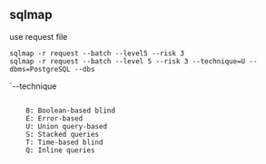 ## sqlmap

use request file
```
sqlmap -r request --batch --level5 --risk 3 
sqlmap -r request --batch --level 5 --risk 3 --technique=U --dbms=PostgreSQL --dbs

```

`--technique
```

    B: Boolean-based blind
    E: Error-based
    U: Union query-based
    S: Stacked queries
    T: Time-based blind
    Q: Inline queries
```
